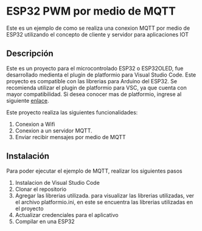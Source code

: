 # ESP32 PWM por medio de MQTT

Este es un ejemplo de como se realiza una conexion MQTT por medio de ESP32 utilizando el concepto de cliente y servidor para aplicaciones IOT

## Descripción
Este es un proyecto para el microcontrolado ESP32 o ESP32OLED, fue desarrollado medienta el plugin de platformio para Visual Studio Code.
Este proyecto es compatible con las librerias para Arduino del ESP32. Se recomienda utilizar el plugin de platformio para VSC, ya que cuenta con mayor compatibilidad.
Si desea conocer mas de platformio, ingrese al siguiente [enlace](https://platformio.org).

Este proyecto realiza las siguientes funcionalidades:
1. Conexion a Wifi
2. Conexion a un servidor MQTT.
3. Enviar recibir mensajes por medio de MQTT

## Instalación

Para poder ejecutar el ejemplo de MQTT, realizar los siguientes pasos
1. Instalacion de Visual Studio Code
2. Clonar el repositorio
3. Agregar las librerias utilizada. para visualizar las librerias utilizadas, ver el archivo platformio.ini, en este se encuentra las librerias utilizadas en el proyecto
4. Actualizar credenciales para el aplicativo
5. Compilar en una ESP32

